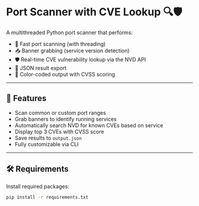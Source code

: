 # Port Scanner with CVE Lookup 🔍🛡️

A multithreaded Python port scanner that performs:
- 🔎 Fast port scanning (with threading)
- 📥 Banner grabbing (service version detection)
- 🛡️ Real-time CVE vulnerability lookup via the NVD API
- 💾 JSON result export
- 🎨 Color-coded output with CVSS scoring

---

## 🚀 Features

- Scan common or custom port ranges
- Grab banners to identify running services
- Automatically search NVD for known CVEs based on service
- Display top 3 CVEs with CVSS score
- Save results to `output.json`
- Fully customizable via CLI

---

## 🛠️ Requirements

Install required packages:

```bash
pip install -r requirements.txt
